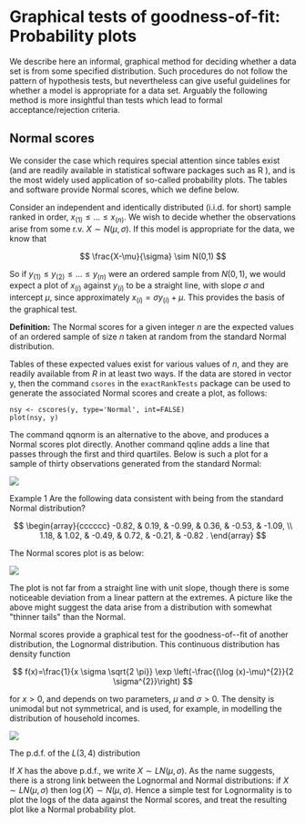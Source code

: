 # Graphical tests of goodness-of-fit: Probability plots 

We describe here an informal, graphical method for deciding whether a data set is from some specified distribution. Such procedures do not follow the pattern of hypothesis tests, but nevertheless can give useful guidelines for whether a model is appropriate for a data set. Arguably the following method is more insightful than tests which lead to formal acceptance/rejection criteria.

## Normal scores

We consider the case which requires special attention since tables exist (and are readily available in statistical software packages such as $\mathrm{R}$ ), and is the most widely used application of so-called probability plots. The tables and software provide Normal scores, which we define below.

Consider an independent and identically distributed (i.i.d. for short) sample ranked in order, $x_{(1)} \leq \ldots \leq x_{(n)}$. We wish to decide whether the observations arise from some r.v. $X \sim N(\mu, \sigma)$. If this model is appropriate for the data, we know that

$$
\frac{X-\mu}{\sigma} \sim N(0,1)
$$

So if $y_{(1)} \leq y_{(2)} \leq \ldots \leq y_{(n)}$ were an ordered sample from $N(0,1)$, we would expect a plot of $x_{(i)}$ against $y_{(i)}$ to be a straight line, with slope $\sigma$ and intercept $\mu$, since approximately $x_{(i)}=\sigma y_{(i)}+\mu$. This provides the basis of the graphical test.

**Definition:** The Normal scores for a given integer $n$ are the expected values of an ordered sample of size $n$ taken at random from the standard Normal distribution.

Tables of these expected values exist for various values of $n$, and they are readily available from $R$ in at least two ways. If the data are stored in vector $\mathrm{y}$, then the command <code>csores</code> in the <code>exactRankTests</code> package can be used to generate the associated Normal scores and create a plot, as follows:


    nsy <- cscores(y, type='Normal', int=FALSE)
    plot(nsy, y)



The command qqnorm is an alternative to the above, and produces a Normal scores plot directly. Another command qqline adds a line that passes through the first and third quartiles. Below is such a plot for a sample of thirty observations generated from the standard Normal:

![](../goodness/4.jpg)

Example 1 Are the following data consistent with being from the standard Normal distribution?

$$
\begin{array}{cccccc}
-0.82, & 0.19, & -0.99, & 0.36, & -0.53, & -1.09, \\
1.18, & 1.02, & -0.49, & 0.72, & -0.21, & -0.82 .
\end{array}
$$

The Normal scores plot is as below:

![](../goodness/5.jpg)

The plot is not far from a straight line with unit slope, though there is some noticeable deviation from a linear pattern at the extremes. A picture like the above might suggest the data arise from a distribution with somewhat "thinner tails" than the Normal.

Normal scores provide a graphical test for the goodness-of--fit of another distribution, the Lognormal distribution. This continuous distribution has density function

$$
f(x)=\frac{1}{x \sigma \sqrt{2 \pi}} \exp \left(-\frac{(\log (x)-\mu)^{2}}{2 \sigma^{2}}\right)
$$

for $x>0$, and depends on two parameters, $\mu$ and $\sigma>0$. The density is unimodal but not symmetrical, and is used, for example, in modelling the distribution of household incomes.

![](../goodness/6.jpg)

The p.d.f. of the $L(3,4)$ distribution

If $X$ has the above p.d.f., we write $X \sim L N(\mu, \sigma)$. As the name suggests, there is a strong link between the Lognormal and Normal distributions: if $X \sim L N(\mu, \sigma)$ then $\log (X) \sim N(\mu, \sigma)$. Hence a simple test for Lognormality is to plot the logs of the data against the Normal scores, and treat the resulting plot like a Normal probability plot.
